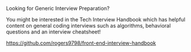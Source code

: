 Looking for Generic Interview Preparation?

You might be interested in the Tech Interview Handbook which has helpful content on general coding interviews such as algorithms, behavioral questions and an interview cheatsheet!

https://github.com/rogers9798/front-end-interview-handbook
